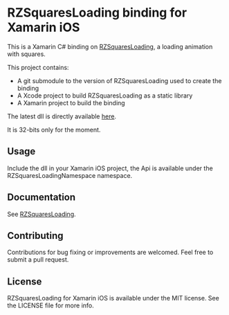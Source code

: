 # RZSquaresLoading binding for Xamarin iOS
This is a Xamarin C# binding on [RZSquaresLoading](https://github.com/robinzhangx/RZSquaresLoading),
a loading animation with squares.

This project contains:

- A git submodule to the version of RZSquaresLoading used to create the binding
- A Xcode project to build RZSquaresLoading as a static library
- A Xamarin project to build the binding

The latest dll is directly available [here](https://github.com/Backelite/RZSquaresLoading-Xamarin-iOS/blob/master/Binding/RZSquaresLoading/bin/Release/RZSquaresLoading.dll?raw=true).

It is 32-bits only for the moment.

## Usage
Include the dll in your Xamarin iOS project, the Api is available under the RZSquaresLoadingNamespace namespace.

## Documentation
See [RZSquaresLoading](https://github.com/robinzhangx/RZSquaresLoading).

## Contributing

Contributions for bug fixing or improvements are welcomed. Feel free to submit a pull request.

## License
RZSquaresLoading for Xamarin iOS is available under the MIT license. See the LICENSE file for more info.

